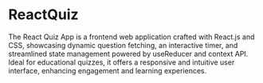 # ReactQuiz
The React Quiz App is a frontend web application crafted with React.js and CSS, showcasing dynamic question fetching, an interactive timer, and streamlined state management powered by useReducer and context API. Ideal for educational quizzes, it offers a responsive and intuitive user interface, enhancing engagement and learning experiences.
